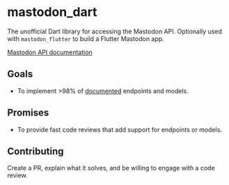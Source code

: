 # mastodon_dart

The unofficial Dart library for accessing the Mastodon API. Optionally used
with `mastodon_flutter` to build a Flutter Mastodon app.

[Mastodon API documentation](https://docs.joinmastodon.org/api)

## Goals

- To implement >98% of [documented](https://docs.joinmastodon.org/api) endpoints
and models.

## Promises

- To provide fast code reviews that add support for endpoints or models.

## Contributing

Create a PR, explain what it solves, and be willing to engage with a code
review.
